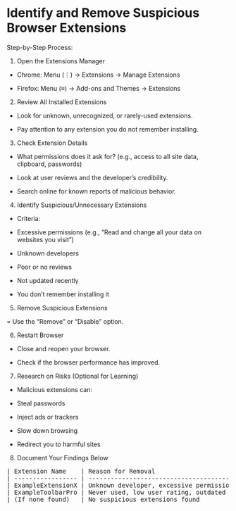 # Identify and Remove Suspicious Browser Extensions
Step-by-Step Process:
1. Open the Extensions Manager

 - Chrome: Menu (⋮) → Extensions → Manage Extensions

 - Firefox: Menu (≡) → Add-ons and Themes → Extensions

 2. Review All Installed Extensions

 - Look for unknown, unrecognized, or rarely-used extensions.

 - Pay attention to any extension you do not remember installing.

 3. Check Extension Details

 - What permissions does it ask for? (e.g., access to all site data, clipboard, passwords)

 - Look at user reviews and the developer’s credibility.

 - Search online for known reports of malicious behavior.

 4. Identify Suspicious/Unnecessary Extensions

 - Criteria:

  - Excessive permissions (e.g., “Read and change all your data on websites you visit”)

  - Unknown developers

  - Poor or no reviews

  - Not updated recently

  - You don’t remember installing it

 5. Remove Suspicious Extensions

 = Use the “Remove” or “Disable” option.

 6. Restart Browser

 - Close and reopen your browser.

 - Check if the browser performance has improved.

 7. Research on Risks (Optional for Learning)

 - Malicious extensions can:

 - Steal passwords

 - Inject ads or trackers

 - Slow down browsing

 - Redirect you to harmful sites

 8. Document Your Findings Below
  <pre>
| Extension Name    | Reason for Removal                       | Action Taken |
| ----------------- | ---------------------------------------- | ------------ |
| ExampleExtensionX | Unknown developer, excessive permissions | Removed      |
| ExampleToolbarPro | Never used, low user rating, outdated    | Removed      |
| (If none found)   | No suspicious extensions found           | N/A          |

  </pre>
  
